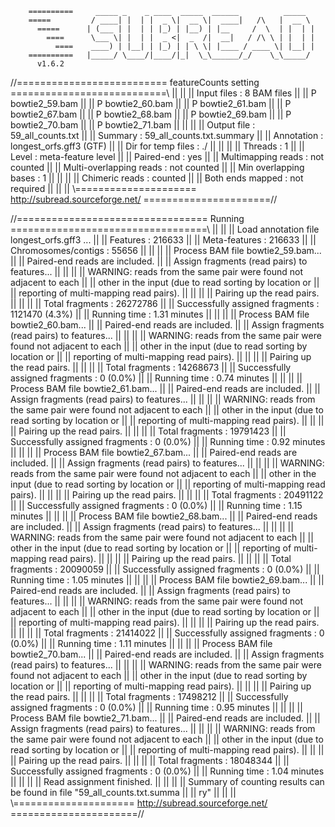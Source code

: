         ==========     _____ _    _ ____  _____  ______          _____  
        =====         / ____| |  | |  _ \|  __ \|  ____|   /\   |  __ \                                                                                                                                           
          =====      | (___ | |  | | |_) | |__) | |__     /  \  | |  | |                                                                                                                                          
            ====      \___ \| |  | |  _ <|  _  /|  __|   / /\ \ | |  | |                                                                                                                                          
              ====    ____) | |__| | |_) | | \ \| |____ / ____ \| |__| |                                                                                                                                          
        ==========   |_____/ \____/|____/|_|  \_\______/_/    \_\_____/                                                                                                                                           
          v1.6.2

//========================== featureCounts setting ===========================\\
||                                                                            ||
||             Input files : 8 BAM files                                      ||
||                           P bowtie2_59.bam                                 ||
||                           P bowtie2_60.bam                                 ||
||                           P bowtie2_61.bam                                 ||
||                           P bowtie2_67.bam                                 ||
||                           P bowtie2_68.bam                                 ||
||                           P bowtie2_69.bam                                 ||
||                           P bowtie2_70.bam                                 ||
||                           P bowtie2_71.bam                                 ||
||                                                                            ||
||             Output file : 59_all_counts.txt                                ||
||                 Summary : 59_all_counts.txt.summary                        ||
||              Annotation : longest_orfs.gff3 (GTF)                          ||
||      Dir for temp files : ./                                               ||
||                                                                            ||
||                 Threads : 1                                                ||
||                   Level : meta-feature level                               ||
||              Paired-end : yes                                              ||
||      Multimapping reads : not counted                                      ||
|| Multi-overlapping reads : not counted                                      ||
||   Min overlapping bases : 1                                                ||
||                                                                            ||
||          Chimeric reads : counted                                          ||
||        Both ends mapped : not required                                     ||
||                                                                            ||
\\===================== http://subread.sourceforge.net/ ======================//

//================================= Running ==================================\\
||                                                                            ||
|| Load annotation file longest_orfs.gff3 ...                                 ||
||    Features : 216633                                                       ||
||    Meta-features : 216633                                                  ||
||    Chromosomes/contigs : 55656                                             ||
||                                                                            ||
|| Process BAM file bowtie2_59.bam...                                         ||
||    Paired-end reads are included.                                          ||
||    Assign fragments (read pairs) to features...                            ||
||                                                                            ||
||    WARNING: reads from the same pair were found not adjacent to each       ||
||             other in the input (due to read sorting by location or         ||
||             reporting of multi-mapping read pairs).                        ||
||                                                                            ||
||    Pairing up the read pairs.                                              ||
||                                                                            ||
||    Total fragments : 26272786                                              ||
||    Successfully assigned fragments : 1121470 (4.3%)                        ||
||    Running time : 1.31 minutes                                             ||
||                                                                            ||
|| Process BAM file bowtie2_60.bam...                                         ||
||    Paired-end reads are included.                                          ||
||    Assign fragments (read pairs) to features...                            ||
||                                                                            ||
||    WARNING: reads from the same pair were found not adjacent to each       ||
||             other in the input (due to read sorting by location or         ||
||             reporting of multi-mapping read pairs).                        ||
||                                                                            ||
||    Pairing up the read pairs.                                              ||
||                                                                            ||
||    Total fragments : 14268673                                              ||
||    Successfully assigned fragments : 0 (0.0%)                              ||
||    Running time : 0.74 minutes                                             ||
||                                                                            ||
|| Process BAM file bowtie2_61.bam...                                         ||
||    Paired-end reads are included.                                          ||
||    Assign fragments (read pairs) to features...                            ||
||                                                                            ||
||    WARNING: reads from the same pair were found not adjacent to each       ||
||             other in the input (due to read sorting by location or         ||
||             reporting of multi-mapping read pairs).                        ||
||                                                                            ||
||    Pairing up the read pairs.                                              ||
||                                                                            ||
||    Total fragments : 19791423                                              ||
||    Successfully assigned fragments : 0 (0.0%)                              ||
||    Running time : 0.92 minutes                                             ||
||                                                                            ||
|| Process BAM file bowtie2_67.bam...                                         ||
||    Paired-end reads are included.                                          ||
||    Assign fragments (read pairs) to features...                            ||
||                                                                            ||
||    WARNING: reads from the same pair were found not adjacent to each       ||
||             other in the input (due to read sorting by location or         ||
||             reporting of multi-mapping read pairs).                        ||
||                                                                            ||
||    Pairing up the read pairs.                                              ||
||                                                                            ||
||    Total fragments : 20491122                                              ||
||    Successfully assigned fragments : 0 (0.0%)                              ||
||    Running time : 1.15 minutes                                             ||
||                                                                            ||
|| Process BAM file bowtie2_68.bam...                                         ||
||    Paired-end reads are included.                                          ||
||    Assign fragments (read pairs) to features...                            ||
||                                                                            ||
||    WARNING: reads from the same pair were found not adjacent to each       ||
||             other in the input (due to read sorting by location or         ||
||             reporting of multi-mapping read pairs).                        ||
||                                                                            ||
||    Pairing up the read pairs.                                              ||
||                                                                            ||
||    Total fragments : 20090059                                              ||
||    Successfully assigned fragments : 0 (0.0%)                              ||
||    Running time : 1.05 minutes                                             ||
||                                                                            ||
|| Process BAM file bowtie2_69.bam...                                         ||
||    Paired-end reads are included.                                          ||
||    Assign fragments (read pairs) to features...                            ||
||                                                                            ||
||    WARNING: reads from the same pair were found not adjacent to each       ||
||             other in the input (due to read sorting by location or         ||
||             reporting of multi-mapping read pairs).                        ||
||                                                                            ||
||    Pairing up the read pairs.                                              ||
||                                                                            ||
||    Total fragments : 21414022                                              ||
||    Successfully assigned fragments : 0 (0.0%)                              ||
||    Running time : 1.11 minutes                                             ||
||                                                                            ||
|| Process BAM file bowtie2_70.bam...                                         ||
||    Paired-end reads are included.                                          ||
||    Assign fragments (read pairs) to features...                            ||
||                                                                            ||
||    WARNING: reads from the same pair were found not adjacent to each       ||
||             other in the input (due to read sorting by location or         ||
||             reporting of multi-mapping read pairs).                        ||
||                                                                            ||
||    Pairing up the read pairs.                                              ||
||                                                                            ||
||    Total fragments : 17498212                                              ||
||    Successfully assigned fragments : 0 (0.0%)                              ||
||    Running time : 0.95 minutes                                             ||
||                                                                            ||
|| Process BAM file bowtie2_71.bam...                                         ||
||    Paired-end reads are included.                                          ||
||    Assign fragments (read pairs) to features...                            ||
||                                                                            ||
||    WARNING: reads from the same pair were found not adjacent to each       ||
||             other in the input (due to read sorting by location or         ||
||             reporting of multi-mapping read pairs).                        ||
||                                                                            ||
||    Pairing up the read pairs.                                              ||
||                                                                            ||
||    Total fragments : 18048344                                              ||
||    Successfully assigned fragments : 0 (0.0%)                              ||
||    Running time : 1.04 minutes                                             ||
||                                                                            ||
||                         Read assignment finished.                          ||
||                                                                            ||
|| Summary of counting results can be found in file "59_all_counts.txt.summa  ||
|| ry"                                                                        ||
||                                                                            ||
\\===================== http://subread.sourceforge.net/ ======================//
